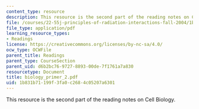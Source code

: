 ```yaml
---
content_type: resource
description: This resource is the second part of the reading notes on Cell Biology.
file: /courses/22-55j-principles-of-radiation-interactions-fall-2004/1b831b71199f3fa0c2684c05207a6301_biology_primer_2.pdf
file_type: application/pdf
learning_resource_types:
- Readings
license: https://creativecommons.org/licenses/by-nc-sa/4.0/
ocw_type: OCWFile
parent_title: Readings
parent_type: CourseSection
parent_uid: d6b2bc76-9727-8893-00de-7f1761a7a830
resourcetype: Document
title: biology_primer_2.pdf
uid: 1b831b71-199f-3fa0-c268-4c05207a6301
---
```

This resource is the second part of the reading notes on Cell Biology.